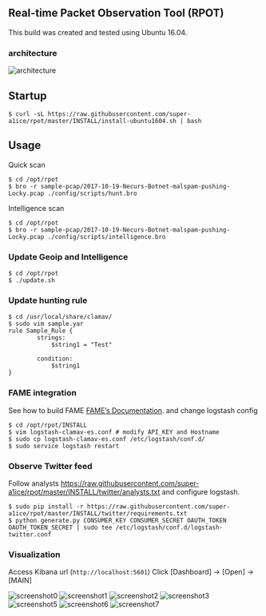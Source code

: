 ## Real-time Packet Observation Tool (RPOT)


This build was created and tested using Ubuntu 16.04.


### architecture
![architecture](https://github.com/super-a1ice/rpot/raw/master/screenshot/architecture.png "architecture")


## Startup
```
$ curl -sL https://raw.githubusercontent.com/super-a1ice/rpot/master/INSTALL/install-ubuntu1604.sh | bash
```

## Usage

Quick scan
```
$ cd /opt/rpot
$ bro -r sample-pcap/2017-10-19-Necurs-Botnet-malspam-pushing-Locky.pcap ./config/scripts/hunt.bro
```

Intelligence scan
```
$ cd /opt/rpot
$ bro -r sample-pcap/2017-10-19-Necurs-Botnet-malspam-pushing-Locky.pcap ./config/scripts/intelligence.bro
```

### Update Geoip and Intelligence
```
$ cd /opt/rpot
$ ./update.sh
```

### Update hunting rule
```
$ cd /usr/local/share/clamav/
$ sudo vim sample.yar
rule Sample_Rule {
        strings:
            $string1 = "Test"

        condition:
            $string1
}
```

### FAME integration

See how to build FAME [FAME’s Documentation](https://fame.readthedocs.io/en/latest/).
and change logstash config
```
$ cd /opt/rpot/INSTALL
$ vim logstash-clamav-es.conf # modify API_KEY and Hostname
$ sudo cp logstash-clamav-es.conf /etc/logstash/conf.d/
$ sudo service logstash restart
```

### Observe Twitter feed
Follow analysts
https://raw.githubusercontent.com/super-a1ice/rpot/master/INSTALL/twitter/analysts.txt
and configure logstash.
```
$ sudo pip install -r https://raw.githubusercontent.com/super-a1ice/rpot/master/INSTALL/twitter/requirements.txt
$ python generate.py CONSUMER_KEY CONSUMER_SECRET OAUTH_TOKEN OAUTH_TOKEN_SECRET | sudo tee /etc/logstash/conf.d/logstash-twitter.conf
```

### Visualization

Access Kibana url (``http://localhost:5601``)
Click [Dashboard] -> [Open] -> [MAIN]

![screenshot0](https://github.com/super-a1ice/rpot/raw/master/screenshot/screenshot0.png "Hunt Dashboards")
![screenshot1](https://github.com/super-a1ice/rpot/raw/master/screenshot/screenshot1.png "Intel")
![screenshot2](https://github.com/super-a1ice/rpot/raw/master/screenshot/screenshot2.png "DNS")
![screenshot3](https://github.com/super-a1ice/rpot/raw/master/screenshot/screenshot3.png "Connection")
![screenshot5](https://github.com/super-a1ice/rpot/raw/master/screenshot/screenshot5.png "Files")
![screenshot6](https://github.com/super-a1ice/rpot/raw/master/screenshot/screenshot6.png "Search Files")
![screenshot7](https://github.com/super-a1ice/rpot/raw/master/screenshot/screenshot7.png "Suricata")
